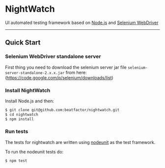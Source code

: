 NightWatch
==========

UI automated testing framework based on [Node.js](http://nodejs.org/) and [Selenium WebDriver](http://docs.seleniumhq.org/projects/webdriver/)

***

## Quick Start

### Selenium WebDriver standalone server

First thing you need to download the selenium server jar file `selenium-server-standalone-2.x.x.jar` from here: 
(https://code.google.com/p/selenium/downloads/list)

### Install NightWatch

Install Node.js and then:
```sh
$ git clone git@github.com:beatfactor/nightwatch.git
$ cd nightwatch
$ npm install
```

### Run tests

The tests for nightwatch are written using [nodeunit](https://github.com/caolan/nodeunit) as the test framework. 

To run the nodeunit tests do:
```sh
$ npm test
```  
